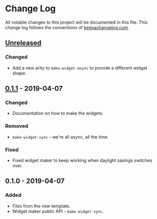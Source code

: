 # Change Log
All notable changes to this project will be documented in this file. This change log follows the conventions of [keepachangelog.com](http://keepachangelog.com/).

## [Unreleased]
### Changed
- Add a new arity to `make-widget-async` to provide a different widget shape.

## [0.1.1] - 2019-04-07
### Changed
- Documentation on how to make the widgets.

### Removed
- `make-widget-sync` - we're all async, all the time.

### Fixed
- Fixed widget maker to keep working when daylight savings switches over.

## 0.1.0 - 2019-04-07
### Added
- Files from the new template.
- Widget maker public API - `make-widget-sync`.

[Unreleased]: https://github.com/your-name/alfa/compare/0.1.1...HEAD
[0.1.1]: https://github.com/your-name/alfa/compare/0.1.0...0.1.1
